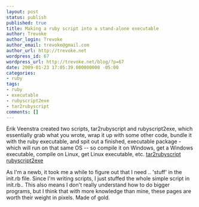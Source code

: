 ```yaml
---
layout: post
status: publish
published: true
title: Making a ruby script into a stand-alone executable
author: Trevoke
author_login: Trevoke
author_email: trevoke@gmail.com
author_url: http://trevoke.net
wordpress_id: 67
wordpress_url: http://trevoke.net/blog/?p=67
date: 2009-01-23 17:05:39.000000000 -05:00
categories:
- ruby
tags:
- ruby
- executable
- rubyscript2exe
- tar2rubyscript
comments: []
---
```

Erik Veenstra created two scripts, tar2rubyscript and rubyscript2exe, which essentially grab what you wrote, wrap it up with some other code, bundle it with the ruby executable, and spit out a finished, executable package - which will run on that same OS -- so compile it on Windows, get a Windows executable, compile on Linux, get Linux executable, etc.
<a href="http://www.erikveen.dds.nl/tar2rubyscript/index.html">tar2rubyscript</a>
<a href="http://www.erikveen.dds.nl/rubyscript2exe/">rubyscript2exe</a>

As I'm a newb, it took me a while to figure out that I need .. 'stuff' in the init.rb file. Since I'm writing scripts, I just stuffed the whole simple script in init.rb.. This also means I don't really understand how to do bigger programs, but I think that with more knowledge than mine, these pages are worth their weight in pixels. Made of gold.
